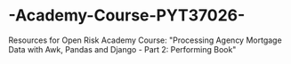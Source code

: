 # -Academy-Course-PYT37026-
Resources for Open Risk Academy Course: "Processing Agency Mortgage Data with Awk, Pandas and Django - Part 2: Performing Book" 
